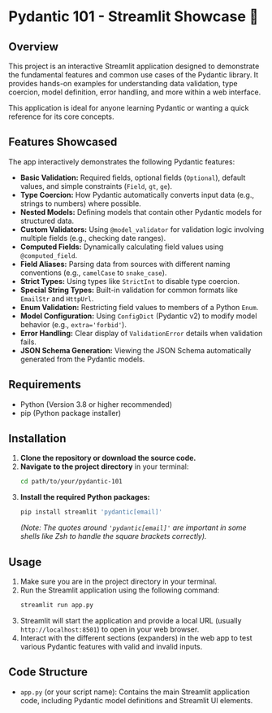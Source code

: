 # Pydantic 101 - Streamlit Showcase 🚀

## Overview

This project is an interactive Streamlit application designed to demonstrate the fundamental features and common use cases of the Pydantic library. It provides hands-on examples for understanding data validation, type coercion, model definition, error handling, and more within a web interface.

This application is ideal for anyone learning Pydantic or wanting a quick reference for its core concepts.

## Features Showcased

The app interactively demonstrates the following Pydantic features:

*   **Basic Validation:** Required fields, optional fields (`Optional`), default values, and simple constraints (`Field`, `gt`, `ge`).
*   **Type Coercion:** How Pydantic automatically converts input data (e.g., strings to numbers) where possible.
*   **Nested Models:** Defining models that contain other Pydantic models for structured data.
*   **Custom Validators:** Using `@model_validator` for validation logic involving multiple fields (e.g., checking date ranges).
*   **Computed Fields:** Dynamically calculating field values using `@computed_field`.
*   **Field Aliases:** Parsing data from sources with different naming conventions (e.g., `camelCase` to `snake_case`).
*   **Strict Types:** Using types like `StrictInt` to disable type coercion.
*   **Special String Types:** Built-in validation for common formats like `EmailStr` and `HttpUrl`.
*   **Enum Validation:** Restricting field values to members of a Python `Enum`.
*   **Model Configuration:** Using `ConfigDict` (Pydantic v2) to modify model behavior (e.g., `extra='forbid'`).
*   **Error Handling:** Clear display of `ValidationError` details when validation fails.
*   **JSON Schema Generation:** Viewing the JSON Schema automatically generated from the Pydantic models.


## Requirements

*   Python (Version 3.8 or higher recommended)
*   pip (Python package installer)

## Installation

1.  **Clone the repository or download the source code.**
2.  **Navigate to the project directory** in your terminal:
    ```bash
    cd path/to/your/pydantic-101
    ```
3.  **Install the required Python packages:**
    ```bash
    pip install streamlit 'pydantic[email]'
    ```
    *(Note: The quotes around `'pydantic[email]'` are important in some shells like Zsh to handle the square brackets correctly).*

## Usage

1.  Make sure you are in the project directory in your terminal.
2.  Run the Streamlit application using the following command:
    ```bash
    streamlit run app.py
    ```
3.  Streamlit will start the application and provide a local URL (usually `http://localhost:8501`) to open in your web browser.
4.  Interact with the different sections (expanders) in the web app to test various Pydantic features with valid and invalid inputs.

## Code Structure

*   `app.py` (or your script name): Contains the main Streamlit application code, including Pydantic model definitions and Streamlit UI elements.
